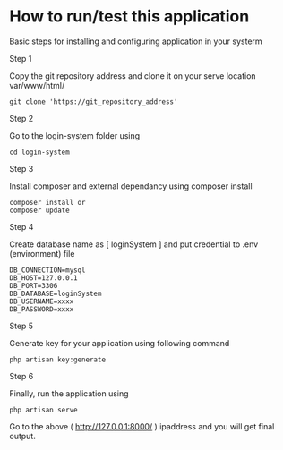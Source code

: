 # How to run/test this application
Basic steps for installing and configuring application in your systerm 

Step 1

Copy the git repository address and clone it on your serve location var/www/html/
    
    git clone 'https://git_repository_address'

Step 2

Go to the login-system folder using  

    cd login-system

Step 3

Install composer and external dependancy using composer install
    
    composer install or
    composer update

Step 4

Create database name as [ loginSystem ] and put credential to .env (environment) file

    DB_CONNECTION=mysql
    DB_HOST=127.0.0.1
    DB_PORT=3306
    DB_DATABASE=loginSystem
    DB_USERNAME=xxxx
    DB_PASSWORD=xxxx
    
Step 5 

Generate key for your application using following command

    php artisan key:generate
    
Step 6 

Finally, run the application using 

    php artisan serve
    
Go to the above ( http://127.0.0.1:8000/ ) ipaddress and you will get final output.
